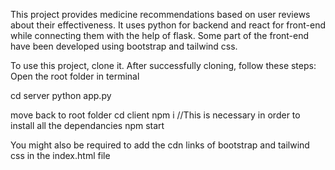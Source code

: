 This project provides medicine recommendations based on user reviews about their effectiveness.
It uses python for backend and react for front-end while connecting them with the help of flask.
Some part of the front-end have been developed using bootstrap and tailwind css.

To use this project, clone it.
After successfully cloning, follow these steps:
Open the root folder in terminal

cd server
python app.py

move back to root folder
cd client
npm i         //This is necessary in order to install all the dependancies
npm start

You might also be required to add the cdn links of bootstrap and tailwind css in the index.html file
